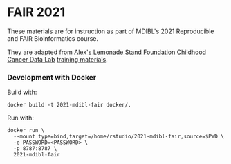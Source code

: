 # FAIR 2021 

These materials are for instruction as part of MDIBL's 2021 Reproducible and FAIR Bioinformatics course.

They are adapted from [Alex's Lemonade Stand Foundation](https://www.alexslemonade.org/) [Childhood Cancer Data Lab](https://www.ccdatalab.org/) [training materials](https://github.com/AlexsLemonade/training-modules).


### Development with Docker

Build with:

```
docker build -t 2021-mdibl-fair docker/.
```

Run with:

```
docker run \
  --mount type=bind,target=/home/rstudio/2021-mdibl-fair,source=$PWD \
  -e PASSWORD=<PASSWORD> \
  -p 8787:8787 \
  2021-mdibl-fair
```
